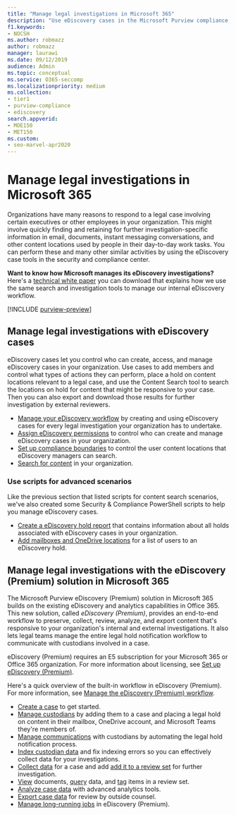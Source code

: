 ```yaml
---
title: "Manage legal investigations in Microsoft 365"
description: "Use eDiscovery cases in the Microsoft Purview compliance portal to manage your organization's legal investigation."
f1.keywords:
- NOCSH
ms.author: robmazz
author: robmazz
manager: laurawi
ms.date: 09/12/2019
audience: Admin
ms.topic: conceptual
ms.service: O365-seccomp
ms.localizationpriority: medium
ms.collection:
- tier1
- purview-compliance
- ediscovery
search.appverid: 
- MOE150
- MET150
ms.custom:
- seo-marvel-apr2020
---
```


# Manage legal investigations in Microsoft 365

Organizations have many reasons to respond to a legal case involving certain executives or other employees in your organization. This might involve quickly finding and retaining for further investigation-specific information in email, documents, instant messaging conversations, and other content locations used by people in their day-to-day work tasks. You can perform these and many other similar activities by using the eDiscovery case tools in the security and compliance center.
  
**Want to know how Microsoft manages its eDiscovery investigations?** Here's a [technical white paper](https://go.microsoft.com/fwlink/?linkid=852161) you can download that explains how we use the same search and investigation tools to manage our internal eDiscovery workflow.

[!INCLUDE [purview-preview](../includes/purview-preview.md)]

## Manage legal investigations with eDiscovery cases

eDiscovery cases let you control who can create, access, and manage eDiscovery cases in your organization. Use cases to add members and control what types of actions they can perform, place a hold on content locations relevant to a legal case, and use the Content Search tool to search the locations on hold for content that might be responsive to your case. Then you can also export and download those results for further investigation by external reviewers.
  
- [Manage your eDiscovery workflow](./ediscovery-standard-get-started.md) by creating and using eDiscovery cases for every legal investigation your organization has to undertake.
- [Assign eDiscovery permissions](ediscovery-assign-permissions.md) to control who can create and manage eDiscovery cases in your organization.
- [Set up compliance boundaries](ediscovery-set-up-compliance-boundaries.md) to control the user content locations that eDiscovery managers can search.
- [Search for content](search-for-content.md) in your organization.

### Use scripts for advanced scenarios

Like the previous section that listed scripts for content search scenarios, we've also created some Security & Compliance PowerShell scripts to help you manage eDiscovery cases.
  
- [Create a eDiscovery hold report](ediscovery-create-a-report-on-holds-in-cases.md) that contains information about all holds associated with eDiscovery cases in your organization.
- [Add mailboxes and OneDrive locations](ediscovery-use-a-script-to-add-users-to-a-hold.md) for a list of users to an eDiscovery hold.
  
## Manage legal investigations with the eDiscovery (Premium) solution in Microsoft 365

The Microsoft Purview eDiscovery (Premium) solution in Microsoft 365 builds on the existing eDiscovery and analytics capabilities in Office 365. This new solution, called *eDiscovery (Premium)*, provides an end-to-end workflow to preserve, collect, review, analyze, and export content that's responsive to your organization's internal and external investigations. It also lets legal teams manage the entire legal hold notification workflow to communicate with custodians involved in a case.

eDiscovery (Premium) requires an E5 subscription for your Microsoft 365 or Office 365 organization. For more information about licensing, see [Set up eDiscovery (Premium)](ediscovery-premium-get-started.md#step-1-verify-and-assign-appropriate-licenses).

Here's a quick overview of the built-in workflow in eDiscovery (Premium). For more information, see [Manage the eDiscovery (Premium) workflow](ediscovery-create-and-manage-cases.md#manage-the-workflow).

- [Create a case](ediscovery-create-and-manage-cases.md#create-a-case) to get started.
- [Manage custodians](ediscovery-managing-custodians.md) by adding them to a case and placing a legal hold on content in their mailbox, OneDrive account, and Microsoft Teams they're members of.
- [Manage communications](managing-custodian-communications.md) with custodians by automating the legal hold notification process.
- [Index custodian data](ediscovery-processing-data-for-case.md) and fix indexing errors so you can effectively collect data for your investigations.
- [Collect data](collecting-data-for-ediscovery.md) for a case and add [add it to a review set](collecting-data-for-ediscovery.md#add-search-results-to-a-review-set) for further investigation.
- [View](ediscovery-view-documents-in-review-set.md) documents, [query](ediscovery-review-set-search.md) data, and [tag](ediscovery-tagging-documents.md) items in a review set.
- [Analyze case data](ediscovery-analyzing-data-in-review-set.md) with advanced analytics tools.
- [Export case data](ediscovery-exporting-data.md) for review by outside counsel.
- [Manage long-running jobs](ediscovery-managing-jobs.md) in eDiscovery (Premium).
